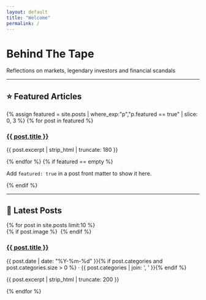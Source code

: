 ```yaml
---
layout: default
title: "Welcome"
permalink: /
---
```


<!-- 📈 Barra de cotizaciones estilo Wall Street -->
<div class="ticker-bar">
  <div class="tradingview-widget-container">
    <div class="tradingview-widget-container__widget"></div>
    <script type="text/javascript" src="https://s3.tradingview.com/external-embedding/embed-widget-ticker-tape.js" async>
    {
      "symbols": [
        { "proName": "FOREXCOM:SPXUSD", "title": "S&P 500" },
        { "proName": "NASDAQ:IXIC", "title": "NASDAQ" },
        { "proName": "DJI", "title": "Dow Jones" },
        { "proName": "CME_MINI:ES1!", "title": "E-Mini S&P Futures" },
        { "proName": "OANDA:EURUSD", "title": "EUR/USD" },
        { "proName": "COMEX:GC1!", "title": "Gold" },
        { "proName": "NYMEX:CL1!", "title": "Crude Oil" },
        { "proName": "BINANCE:BTCUSDT", "title": "Bitcoin" },
        { "proName": "BINANCE:ETHUSDT", "title": "Ethereum" }
      ],
      "showSymbolLogo": true,
      "colorTheme": "dark",
      "isTransparent": false,
      "displayMode": "adaptive",
      "locale": "en"
    }
    </script>
  </div>
</div>

<!-- Hero Title -->
<h1 class="hero-title">Behind The Tape</h1>
<p class="hero-subtitle">
  Reflections on markets, legendary investors and financial scandals
</p>

---

## ⭐ Featured Articles
<div class="featured-cards">
{% assign featured = site.posts | where_exp:"p","p.featured == true" | slice: 0, 3 %}
{% for post in featured %}
  <article class="card">
    <h3><a href="{{ post.url | relative_url }}">{{ post.title }}</a></h3>
    <p>{{ post.excerpt | strip_html | truncate: 180 }}</p>
  </article>
{% endfor %}
{% if featured == empty %}
  <p>Add <code>featured: true</code> in a post front matter to show it here.</p>
{% endif %}
</div>

---

## 📰 Latest Posts
<div class="post-cards">
{% for post in site.posts limit:10 %}
  <article class="post-card">
    {% if post.image %}
      <img class="post-thumb" src="{{ post.image | relative_url }}" alt="">
    {% endif %}
    <h3><a href="{{ post.url | relative_url }}">{{ post.title }}</a></h3>
    <p class="meta">
      {{ post.date | date: "%Y-%m-%d" }}{% if post.categories and post.categories.size > 0 %} · {{ post.categories | join: ', ' }}{% endif %}
    </p>
    <p>{{ post.excerpt | strip_html | truncate: 200 }}</p>
  </article>
{% endfor %}
</div>
